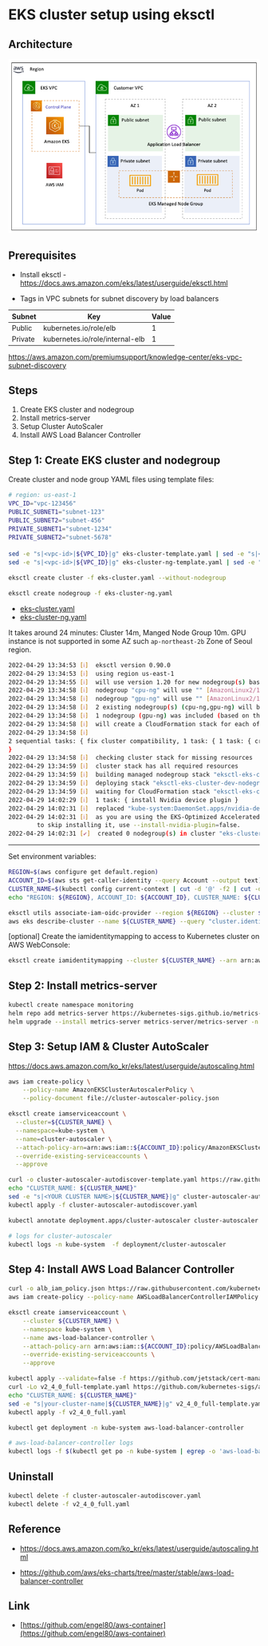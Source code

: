 # EKS cluster setup using eksctl

## Architecture

![Architecture](./screenshots/architecture.png?raw=true)

## Prerequisites

* Install eksctl - https://docs.aws.amazon.com/eks/latest/userguide/eksctl.html

* Tags in VPC subnets for subnet discovery by load balancers

| Subnet    | Key                             |  Value      |
|-----------|---------------------------------|-------------|
| Public    | kubernetes.io/role/elb          |   1         |
| Private   | kubernetes.io/role/internal-elb |   1         |

https://aws.amazon.com/premiumsupport/knowledge-center/eks-vpc-subnet-discovery

## Steps

1. Create EKS cluster and nodegroup
2. Install metrics-server
3. Setup Cluster AutoScaler
4. Install AWS Load Balancer Controller

## Step 1: Create EKS cluster and nodegroup

Create cluster and node group YAML files using template files:

```bash
# region: us-east-1
VPC_ID="vpc-123456"
PUBLIC_SUBNET1="subnet-123"
PUBLIC_SUBNET2="subnet-456"
PRIVATE_SUBNET1="subnet-1234"
PRIVATE_SUBNET2="subnet-5678"

sed -e "s|<vpc-id>|${VPC_ID}|g" eks-cluster-template.yaml | sed -e "s|<public-subnet1>|${PUBLIC_SUBNET1}|g" | sed -e "s|<public-subnet2>|${PUBLIC_SUBNET2}|g" | sed -e "s|<private-subnet1>|${PRIVATE_SUBNET1}|g" | sed -e "s|<private-subnet2>|${PRIVATE_SUBNET2}|g" > eks-cluster.yaml
sed -e "s|<vpc-id>|${VPC_ID}|g" eks-cluster-ng-template.yaml | sed -e "s|<public-subnet1>|${PUBLIC_SUBNET1}|g" | sed -e "s|<public-subnet2>|${PUBLIC_SUBNET2}|g" | sed -e "s|<private-subnet1>|${PRIVATE_SUBNET1}|g" | sed -e "s|<private-subnet2>|${PRIVATE_SUBNET2}|g" > eks-cluster-ng.yaml
```

```bash
eksctl create cluster -f eks-cluster.yaml --without-nodegroup
```

```bash
eksctl create nodegroup -f eks-cluster-ng.yaml
```

* [eks-cluster.yaml](./eks-cluster.yaml)
* [eks-cluster-ng.yaml](./eks-cluster-ng.yaml)

It takes around 24 minutes: Cluster 14m, Manged Node Group 10m. GPU instance is not supported in some AZ such `ap-northeast-2b` Zone of Seoul region.

```bash
2022-04-29 13:34:53 [ℹ]  eksctl version 0.90.0
2022-04-29 13:34:53 [ℹ]  using region us-east-1
2022-04-29 13:34:55 [ℹ]  will use version 1.20 for new nodegroup(s) based on control plane version
2022-04-29 13:34:58 [ℹ]  nodegroup "cpu-ng" will use "" [AmazonLinux2/1.20]
2022-04-29 13:34:58 [ℹ]  nodegroup "gpu-ng" will use "" [AmazonLinux2/1.20]
2022-04-29 13:34:58 [ℹ]  2 existing nodegroup(s) (cpu-ng,gpu-ng) will be excluded
2022-04-29 13:34:58 [ℹ]  1 nodegroup (gpu-ng) was included (based on the include/exclude rules)
2022-04-29 13:34:58 [ℹ]  will create a CloudFormation stack for each of 1 managed nodegroups in cluster "eks-cluster-dev"
2022-04-29 13:34:58 [ℹ]  
2 sequential tasks: { fix cluster compatibility, 1 task: { 1 task: { create managed nodegroup "gpu-ng" } } 
}
2022-04-29 13:34:58 [ℹ]  checking cluster stack for missing resources
2022-04-29 13:34:59 [ℹ]  cluster stack has all required resources
2022-04-29 13:34:59 [ℹ]  building managed nodegroup stack "eksctl-eks-cluster-dev-nodegroup-gpu-ng"
2022-04-29 13:34:59 [ℹ]  deploying stack "eksctl-eks-cluster-dev-nodegroup-gpu-ng"
2022-04-29 13:34:59 [ℹ]  waiting for CloudFormation stack "eksctl-eks-cluster-dev-nodegroup-gpu-ng"
2022-04-29 14:02:29 [ℹ]  1 task: { install Nvidia device plugin }
2022-04-29 14:02:31 [ℹ]  replaced "kube-system:DaemonSet.apps/nvidia-device-plugin-daemonset"
2022-04-29 14:02:31 [ℹ]  as you are using the EKS-Optimized Accelerated AMI with a GPU-enabled instance type, the Nvidia Kubernetes device plugin was automatically installed.
        to skip installing it, use --install-nvidia-plugin=false.
2022-04-29 14:02:31 [✔]  created 0 nodegroup(s) in cluster "eks-cluster-dev"
```

---

Set environment variables:

```bash
REGION=$(aws configure get default.region)
ACCOUNT_ID=$(aws sts get-caller-identity --query Account --output text)
CLUSTER_NAME=$(kubectl config current-context | cut -d '@' -f2 | cut -d '.' -f1)
echo "REGION: ${REGION}, ACCOUNT_ID: ${ACCOUNT_ID}, CLUSTER_NAME: ${CLUSTER_NAME}"
```

```bash
eksctl utils associate-iam-oidc-provider --region ${REGION} --cluster ${CLUSTER_NAME} --approve
aws eks describe-cluster --name ${CLUSTER_NAME} --query "cluster.identity.oidc.issuer" --output text
```

[optional] Create the iamidentitymapping to access to Kubernetes cluster on AWS WebConsole:

```bash
eksctl create iamidentitymapping --cluster ${CLUSTER_NAME} --arn arn:aws:iam::${ACCOUNT_ID}:role/<role-name> --group system:masters --username admin --region ${REGION}
```

## Step 2: Install metrics-server

```bash
kubectl create namespace monitoring
helm repo add metrics-server https://kubernetes-sigs.github.io/metrics-server/
helm upgrade --install metrics-server metrics-server/metrics-server -n monitoring
```

## Step 3: Setup IAM & Cluster AutoScaler

https://docs.aws.amazon.com/ko_kr/eks/latest/userguide/autoscaling.html

```bash
aws iam create-policy \
    --policy-name AmazonEKSClusterAutoscalerPolicy \
    --policy-document file://cluster-autoscaler-policy.json
```

```bash
eksctl create iamserviceaccount \
  --cluster=${CLUSTER_NAME} \
  --namespace=kube-system \
  --name=cluster-autoscaler \
  --attach-policy-arn=arn:aws:iam::${ACCOUNT_ID}:policy/AmazonEKSClusterAutoscalerPolicy \
  --override-existing-serviceaccounts \
  --approve
```

```bash
curl -o cluster-autoscaler-autodiscover-template.yaml https://raw.githubusercontent.com/kubernetes/autoscaler/master/cluster-autoscaler/cloudprovider/aws/examples/cluster-autoscaler-autodiscover.yaml
echo "CLUSTER_NAME: ${CLUSTER_NAME}"
sed -e "s|<YOUR CLUSTER NAME>|${CLUSTER_NAME}|g" cluster-autoscaler-autodiscover-template.yaml > cluster-autoscaler-autodiscover.yaml
kubectl apply -f cluster-autoscaler-autodiscover.yaml
```

```bash
kubectl annotate deployment.apps/cluster-autoscaler cluster-autoscaler.kubernetes.io/safe-to-evict="false" -n kube-system
```

```bash
# logs for cluster-autoscaler
kubectl logs -n kube-system  -f deployment/cluster-autoscaler
```

## Step 4: Install AWS Load Balancer Controller

```bash
curl -o alb_iam_policy.json https://raw.githubusercontent.com/kubernetes-sigs/aws-load-balancer-controller/v2.4.0/docs/install/iam_policy.json
aws iam create-policy --policy-name AWSLoadBalancerControllerIAMPolicy --policy-document file://alb_iam_policy.json
```

```bash
eksctl create iamserviceaccount \
    --cluster ${CLUSTER_NAME} \
    --namespace kube-system \
    --name aws-load-balancer-controller \
    --attach-policy-arn arn:aws:iam::${ACCOUNT_ID}:policy/AWSLoadBalancerControllerIAMPolicy \
    --override-existing-serviceaccounts \
    --approve
```

```bash
kubectl apply --validate=false -f https://github.com/jetstack/cert-manager/releases/download/v1.5.4/cert-manager.yaml
curl -Lo v2_4_0_full-template.yaml https://github.com/kubernetes-sigs/aws-load-balancer-controller/releases/download/v2.4.0/v2_4_0_full.yaml
echo "CLUSTER_NAME: ${CLUSTER_NAME}"
sed -e "s|your-cluster-name|${CLUSTER_NAME}|g" v2_4_0_full-template.yaml > v2_4_0_full.yaml
kubectl apply -f v2_4_0_full.yaml
```

```bash
kubectl get deployment -n kube-system aws-load-balancer-controller
```

```bash
# aws-load-balancer-controller logs
kubectl logs -f $(kubectl get po -n kube-system | egrep -o 'aws-load-balancer-controller-[A-Za-z0-9-]+') -n kube-system
```

## Uninstall

```bash
kubectl delete -f cluster-autoscaler-autodiscover.yaml
kubectl delete -f v2_4_0_full.yaml
```

## Reference

* https://docs.aws.amazon.com/ko_kr/eks/latest/userguide/autoscaling.html

* https://github.com/aws/eks-charts/tree/master/stable/aws-load-balancer-controller

## Link

* [https://github.com/engel80/aws-container](https://github.com/engel80/aws-container)
